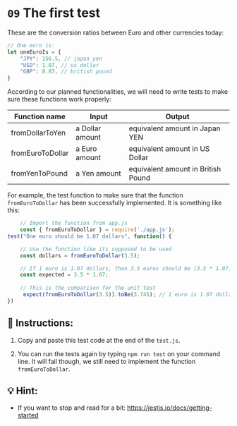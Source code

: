 # `09` The first test

These are the conversion ratios between Euro and other currencies today:

```js
// One euro is:
let oneEuroIs = {
    "JPY": 156.5, // japan yen
    "USD": 1.07, // us dollar
    "GBP": 0.87, // british pound
}
```

According to our planned functionalities, we will need to write tests to make sure these functions work properly:

| Function name     | Input             | Output                            |
| ----------------- | ----------------- | ----------------------------------|
| fromDollarToYen   | a Dollar amount   | equivalent amount in Japan YEN    |
| fromEuroToDollar  | a Euro amount     | equivalent amount in US Dollar    |
| fromYenToPound    | a Yen amount      | equivalent amount in British Pound|

For example, the test function to make sure that the function `fromEuroToDollar` has been successfully implemented. It is something like this:

```js
    // Import the function from app.js
    const { fromEuroToDollar } = require('./app.js');
test("One euro should be 1.07 dollars", function() {

    // Use the function like its supposed to be used
    const dollars = fromEuroToDollar(3.5);

    // If 1 euro is 1.07 dollars, then 3.5 euros should be (3.5 * 1.07)
    const expected = 3.5 * 1.07; 
    
    // This is the comparison for the unit test
     expect(fromEuroToDollar(3.5)).toBe(3.745); // 1 euro is 1.07 dollars, then 3.5 euros should be = (3.5 * 1.07)
})
```

## 📝 Instructions:

1. Copy and paste this test code at the end of the `test.js`.

2. You can run the tests again by typing `npm run test` on your command line. It will fail though, we still need to implement the function `fromEuroToDollar`.

## 💡 Hint:

+ If you want to stop and read for a bit: https://jestjs.io/docs/getting-started
